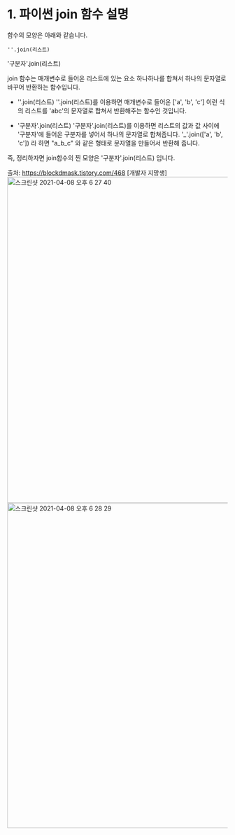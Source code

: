 # 1. 파이썬 join 함수 설명
함수의 모양은 아래와 같습니다.
```pyton
''.join(리스트)
```

'구분자'.join(리스트)

join 함수는 매개변수로 들어온 리스트에 있는 요소 하나하나를 합쳐서 하나의 문자열로 바꾸어 반환하는 함수입니다.

- ''.join(리스트)
''.join(리스트)를 이용하면 매개변수로 들어온 ['a', 'b', 'c'] 이런 식의 리스트를 'abc'의 문자열로 합쳐서 반환해주는 함수인 것입니다.

- '구분자'.join(리스트)
'구분자'.join(리스트)를 이용하면 리스트의 값과 값 사이에 '구분자'에 들어온 구분자를 넣어서 하나의 문자열로 합쳐줍니다.
'_'.join(['a', 'b', 'c']) 라 하면 "a_b_c" 와 같은 형태로 문자열을 만들어서 반환해 줍니다.



즉, 정리하자면 join함수의 찐 모양은 '구분자'.join(리스트) 입니다.



출처: https://blockdmask.tistory.com/468 [개발자 지망생]
<img width="746" alt="스크린샷 2021-04-08 오후 6 27 40" src="https://user-images.githubusercontent.com/74640492/114002969-585ef080-9898-11eb-8560-7fdaced66526.png">
<img width="744" alt="스크린샷 2021-04-08 오후 6 28 29" src="https://user-images.githubusercontent.com/74640492/114002954-5432d300-9898-11eb-98f5-1e75010db893.png">
